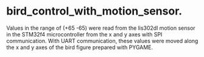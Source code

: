 # bird_control_with_motion_sensor.
Values in the range of (+65 -65) were read from the lis302dl motion sensor in the STM32f4 microcontroller from the x and y axes with SPI communication. With UART communication, these values were moved along the x and y axes of the bird figure prepared with PYGAME.
